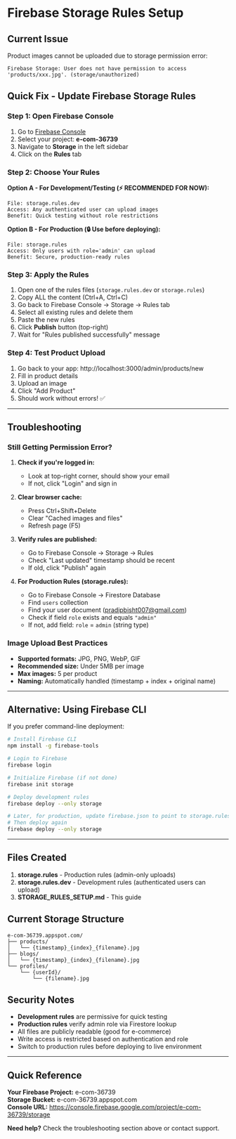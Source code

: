 # Firebase Storage Rules Setup

## Current Issue

Product images cannot be uploaded due to storage permission error:

```
Firebase Storage: User does not have permission to access 'products/xxx.jpg'. (storage/unauthorized)
```

## Quick Fix - Update Firebase Storage Rules

### Step 1: Open Firebase Console

1. Go to [Firebase Console](https://console.firebase.google.com/)
2. Select your project: **e-com-36739**
3. Navigate to **Storage** in the left sidebar
4. Click on the **Rules** tab

### Step 2: Choose Your Rules

**Option A - For Development/Testing (⚡ RECOMMENDED FOR NOW):**

```
File: storage.rules.dev
Access: Any authenticated user can upload images
Benefit: Quick testing without role restrictions
```

**Option B - For Production (🔒 Use before deploying):**

```
File: storage.rules
Access: Only users with role='admin' can upload
Benefit: Secure, production-ready rules
```

### Step 3: Apply the Rules

1. Open one of the rules files (`storage.rules.dev` or `storage.rules`)
2. Copy ALL the content (Ctrl+A, Ctrl+C)
3. Go back to Firebase Console → Storage → Rules tab
4. Select all existing rules and delete them
5. Paste the new rules
6. Click **Publish** button (top-right)
7. Wait for "Rules published successfully" message

### Step 4: Test Product Upload

1. Go back to your app: http://localhost:3000/admin/products/new
2. Fill in product details
3. Upload an image
4. Click "Add Product"
5. Should work without errors! ✅

---

## Troubleshooting

### Still Getting Permission Error?

1. **Check if you're logged in:**

   - Look at top-right corner, should show your email
   - If not, click "Login" and sign in

2. **Clear browser cache:**

   - Press Ctrl+Shift+Delete
   - Clear "Cached images and files"
   - Refresh page (F5)

3. **Verify rules are published:**

   - Go to Firebase Console → Storage → Rules
   - Check "Last updated" timestamp should be recent
   - If old, click "Publish" again

4. **For Production Rules (storage.rules):**
   - Go to Firebase Console → Firestore Database
   - Find `users` collection
   - Find your user document (pradipbisht007@gmail.com)
   - Check if field `role` exists and equals `"admin"`
   - If not, add field: `role` = `admin` (string type)

### Image Upload Best Practices

- **Supported formats:** JPG, PNG, WebP, GIF
- **Recommended size:** Under 5MB per image
- **Max images:** 5 per product
- **Naming:** Automatically handled (timestamp + index + original name)

---

## Alternative: Using Firebase CLI

If you prefer command-line deployment:

```bash
# Install Firebase CLI
npm install -g firebase-tools

# Login to Firebase
firebase login

# Initialize Firebase (if not done)
firebase init storage

# Deploy development rules
firebase deploy --only storage

# Later, for production, update firebase.json to point to storage.rules
# Then deploy again
firebase deploy --only storage
```

---

## Files Created

1. **storage.rules** - Production rules (admin-only uploads)
2. **storage.rules.dev** - Development rules (authenticated users can upload)
3. **STORAGE_RULES_SETUP.md** - This guide

## Current Storage Structure

```
e-com-36739.appspot.com/
├── products/
│   └── {timestamp}_{index}_{filename}.jpg
├── blogs/
│   └── {timestamp}_{index}_{filename}.jpg
└── profiles/
    └── {userId}/
        └── {filename}.jpg
```

## Security Notes

- **Development rules** are permissive for quick testing
- **Production rules** verify admin role via Firestore lookup
- All files are publicly readable (good for e-commerce)
- Write access is restricted based on authentication and role
- Switch to production rules before deploying to live environment

---

## Quick Reference

**Your Firebase Project:** e-com-36739  
**Storage Bucket:** e-com-36739.appspot.com  
**Console URL:** https://console.firebase.google.com/project/e-com-36739/storage

**Need help?** Check the troubleshooting section above or contact support.
